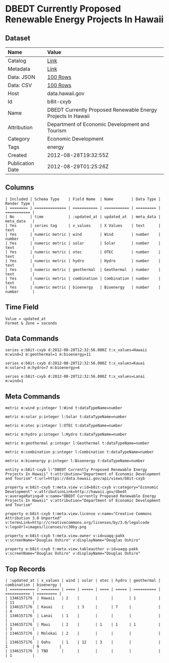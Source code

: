 # DBEDT Currently Proposed Renewable Energy Projects In Hawaii

## Dataset

| Name | Value |
| :--- | :---- |
| Catalog | [Link](https://catalog.data.gov/dataset/dbedt-currently-proposed-renewable-energy-projects-in-hawaii-49ecf) |
| Metadata | [Link](https://data.hawaii.gov/api/views/b8it-cxyb) |
| Data: JSON | [100 Rows](https://data.hawaii.gov/api/views/b8it-cxyb/rows.json?max_rows=100) |
| Data: CSV | [100 Rows](https://data.hawaii.gov/api/views/b8it-cxyb/rows.csv?max_rows=100) |
| Host | data.hawaii.gov |
| Id | b8it-cxyb |
| Name | DBEDT Currently Proposed Renewable Energy Projects In Hawaii |
| Attribution | Department of Economic Development and Tourism |
| Category | Economic Development |
| Tags | energy |
| Created | 2012-08-28T19:32:55Z |
| Publication Date | 2012-08-29T01:25:26Z |

## Columns

```ls
| Included | Schema Type    | Field Name  | Name        | Data Type | Render Type |
| ======== | ============== | =========== | =========== | ========= | =========== |
| No       | time           | :updated_at | updated_at  | meta_data | meta_data   |
| Yes      | series tag     | x_values    | X Values    | text      | text        |
| Yes      | numeric metric | wind        | Wind        | number    | number      |
| Yes      | numeric metric | solar       | Solar       | number    | text        |
| Yes      | numeric metric | otec        | OTEC        | number    | text        |
| Yes      | numeric metric | hydro       | Hydro       | number    | text        |
| Yes      | numeric metric | geothermal  | Geothermal  | number    | text        |
| Yes      | numeric metric | combination | Combination | number    | text        |
| Yes      | numeric metric | bioenergy   | Bioenergy   | number    | number      |
```

## Time Field

```ls
Value = updated_at
Format & Zone = seconds
```

## Data Commands

```ls
series e:b8it-cxyb d:2012-08-28T12:32:56.000Z t:x_values=Hawaii m:wind=2 m:geothermal=1 m:bioenergy=11

series e:b8it-cxyb d:2012-08-28T12:32:56.000Z t:x_values=Kauai m:solar=3 m:hydro=7 m:bioenergy=4

series e:b8it-cxyb d:2012-08-28T12:32:56.000Z t:x_values=Lanai m:wind=1
```

## Meta Commands

```ls
metric m:wind p:integer l:Wind t:dataTypeName=number

metric m:solar p:integer l:Solar t:dataTypeName=number

metric m:otec p:integer l:OTEC t:dataTypeName=number

metric m:hydro p:integer l:Hydro t:dataTypeName=number

metric m:geothermal p:integer l:Geothermal t:dataTypeName=number

metric m:combination p:integer l:Combination t:dataTypeName=number

metric m:bioenergy p:integer l:Bioenergy t:dataTypeName=number

entity e:b8it-cxyb l:"DBEDT Currently Proposed Renewable Energy Projects In Hawaii" t:attribution="Department of Economic Development and Tourism" t:url=https://data.hawaii.gov/api/views/b8it-cxyb

property e:b8it-cxyb t:meta.view v:id=b8it-cxyb v:category="Economic Development" v:attributionLink=http://hawaii.gov/dbedt v:averageRating=0 v:name="DBEDT Currently Proposed Renewable Energy Projects In Hawaii" v:attribution="Department of Economic Development and Tourism"

property e:b8it-cxyb t:meta.view.license v:name="Creative Commons Attribution 3.0 Unported" v:termsLink=http://creativecommons.org/licenses/by/3.0/legalcode v:logoUrl=images/licenses/cc30by.png

property e:b8it-cxyb t:meta.view.owner v:id=uaqq-pakk v:screenName="Douglas Oshiro" v:displayName="Douglas Oshiro"

property e:b8it-cxyb t:meta.view.tableauthor v:id=uaqq-pakk v:screenName="Douglas Oshiro" v:displayName="Douglas Oshiro"
```

## Top Records

```ls
| :updated_at | x_values | wind | solar | otec | hydro | geothermal | combination | bioenergy | 
| =========== | ======== | ==== | ===== | ==== | ===== | ========== | =========== | ========= | 
| 1346157176  | Hawaii   | 2    |       |      |       | 1          |             | 11        | 
| 1346157176  | Kauai    |      | 3     |      | 7     |            |             | 4         | 
| 1346157176  | Lanai    | 1    |       |      |       |            |             |           | 
| 1346157176  | Maui     | 2    |       | 1    | 1     | 1          |             | 3         | 
| 1346157176  | Molokai  | 2    |       |      |       |            |             |           | 
| 1346157176  | Oahu     | 1    | 12    | 3    |       |            | 1           | 9         | 
| 1346157176  | TBD      |      |       |      |       |            |             | 1         | 
```